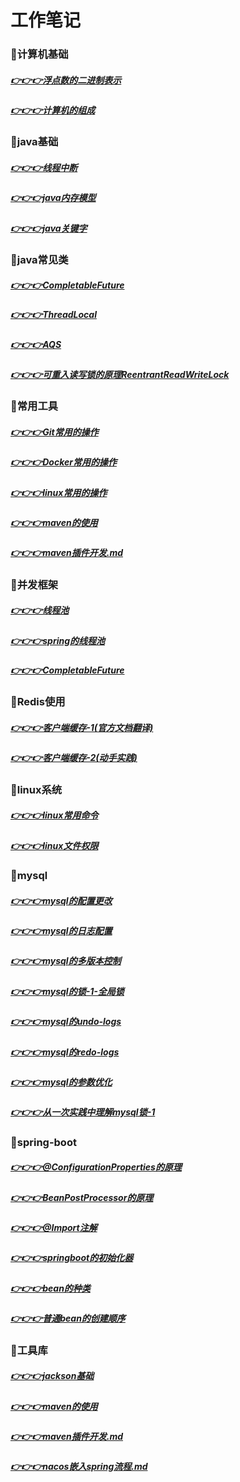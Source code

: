 # 工作笔记
### 🚩计算机基础
##### [👉👉👉浮点数的二进制表示](doc/computerscience/float-binary.md)
##### [👉👉👉计算机的组成](doc/computerscience/computer-composition.md)

### 🚩java基础
##### [👉👉👉线程中断](./doc/javabasic/thead-interrupt.md)
##### [👉👉👉java内存模型](./doc/javabasic/java-memory-model.md)
##### [👉👉👉java关键字](./doc/javabasic/java-keywords.md)

### 🚩java常见类
##### [👉👉👉CompletableFuture](doc/commonclass/completablefuture.md)
##### [👉👉👉ThreadLocal](doc/commonclass/ThreadLocal.md)
##### [👉👉👉AQS](doc/commonclass/AQS.md)
##### [👉👉👉可重入读写锁的原理ReentrantReadWriteLock](doc/commonclass/ReentrantReadWriteLock.md)

### 🚩常用工具
##### [👉👉👉Git常用的操作](./doc/git.md)
##### [👉👉👉Docker常用的操作](./doc/docker.md)
##### [👉👉👉linux常用的操作](doc/linux/linux常用命令.md)
##### [👉👉👉maven的使用](doc/tool/maven的使用.md)
##### [👉👉👉maven插件开发.md](doc/tool/maven插件开发.md)

### 🚩并发框架
##### [👉👉👉线程池](./doc/threadpoolexecutor.md)
##### [👉👉👉spring的线程池](./doc/threadpoolexecutor.md)
##### [👉👉👉CompletableFuture](doc/commonclass/completablefuture.md)

### 🚩Redis使用
##### [👉👉👉客户端缓存-1(官方文档翻译)](doc/computerscience/float-binary.md)
##### [👉👉👉客户端缓存-2(动手实践)](doc/computerscience/float-binary.md)

### 🚩linux系统
##### [👉👉👉linux常用命令](doc/linux/linux常用命令.md)
##### [👉👉👉linux文件权限](./doc/linux/linux文件权限.md)

### 🚩mysql
##### [👉👉👉mysql的配置更改](doc/mysql/mysql的配置更改.md)
##### [👉👉👉mysql的日志配置](doc/mysql/mysql的日志配置.md)
##### [👉👉👉mysql的多版本控制](doc/mysql/mysql的多版本控制.md)
##### [👉👉👉mysql的锁-1-全局锁](doc/mysql/mysql的多版mysql的锁-1-全局锁.md)
##### [👉👉👉mysql的undo-logs](doc/mysql/mysql的undo-logs.md)
##### [👉👉👉mysql的redo-logs](doc/mysql/mysql的redo-logs.md)
##### [👉👉👉mysql的参数优化](doc/mysql/mysql的配置优化.md)
##### [👉👉👉从一次实践中理解mysql锁-1](doc/mysql/从一次实践中理解mysql锁-1.md)

### 🚩spring-boot
##### [👉👉👉@ConfigurationProperties的原理](doc/springboot/@ConfigurationProperties的原理.md)
##### [👉👉👉BeanPostProcessor的原理](doc/springboot/BeanPostProcessor.md)
##### [👉👉👉@Import注解](doc/springboot/@Import注解.md)
##### [👉👉👉springboot的初始化器](doc/springboot/springboot的初始化器.md)
##### [👉👉👉bean的种类](doc/springboot/bean的种类.md)
##### [👉👉👉普通bean的创建顺序](doc/springboot/普通bean的创建顺序.md)


### 🚩工具库
##### [👉👉👉jackson基础](doc/tool/jackson基础.md)
##### [👉👉👉maven的使用](doc/tool/maven的使用.md)
##### [👉👉👉maven插件开发.md](doc/tool/maven插件开发.md)
##### [👉👉👉nacos嵌入spring流程.md](doc/tool/nacos嵌入spring流程.md)





